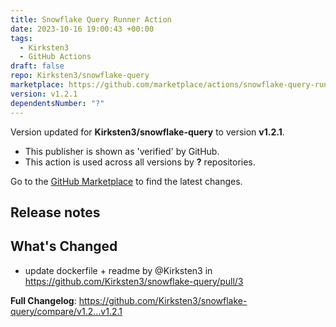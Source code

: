 ```yaml
---
title: Snowflake Query Runner Action
date: 2023-10-16 19:00:43 +00:00
tags:
  - Kirksten3
  - GitHub Actions
draft: false
repo: Kirksten3/snowflake-query
marketplace: https://github.com/marketplace/actions/snowflake-query-runner-action
version: v1.2.1
dependentsNumber: "?"
---
```



Version updated for **Kirksten3/snowflake-query** to version **v1.2.1**.
- This publisher is shown as 'verified' by GitHub.
- This action is used across all versions by **?** repositories.

Go to the [GitHub Marketplace](https://github.com/marketplace/actions/snowflake-query-runner-action) to find the latest changes.

## Release notes

## What's Changed
* update dockerfile + readme by @Kirksten3 in https://github.com/Kirksten3/snowflake-query/pull/3


**Full Changelog**: https://github.com/Kirksten3/snowflake-query/compare/v1.2...v1.2.1
